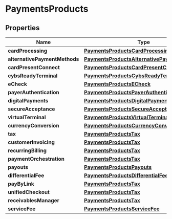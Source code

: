 
# PaymentsProducts

## Properties
Name | Type | Description | Notes
------------ | ------------- | ------------- | -------------
**cardProcessing** | [**PaymentsProductsCardProcessing**](PaymentsProductsCardProcessing.md) |  |  [optional]
**alternativePaymentMethods** | [**PaymentsProductsAlternativePaymentMethods**](PaymentsProductsAlternativePaymentMethods.md) |  |  [optional]
**cardPresentConnect** | [**PaymentsProductsCardPresentConnect**](PaymentsProductsCardPresentConnect.md) |  |  [optional]
**cybsReadyTerminal** | [**PaymentsProductsCybsReadyTerminal**](PaymentsProductsCybsReadyTerminal.md) |  |  [optional]
**eCheck** | [**PaymentsProductsECheck**](PaymentsProductsECheck.md) |  |  [optional]
**payerAuthentication** | [**PaymentsProductsPayerAuthentication**](PaymentsProductsPayerAuthentication.md) |  |  [optional]
**digitalPayments** | [**PaymentsProductsDigitalPayments**](PaymentsProductsDigitalPayments.md) |  |  [optional]
**secureAcceptance** | [**PaymentsProductsSecureAcceptance**](PaymentsProductsSecureAcceptance.md) |  |  [optional]
**virtualTerminal** | [**PaymentsProductsVirtualTerminal**](PaymentsProductsVirtualTerminal.md) |  |  [optional]
**currencyConversion** | [**PaymentsProductsCurrencyConversion**](PaymentsProductsCurrencyConversion.md) |  |  [optional]
**tax** | [**PaymentsProductsTax**](PaymentsProductsTax.md) |  |  [optional]
**customerInvoicing** | [**PaymentsProductsTax**](PaymentsProductsTax.md) |  |  [optional]
**recurringBilling** | [**PaymentsProductsTax**](PaymentsProductsTax.md) |  |  [optional]
**paymentOrchestration** | [**PaymentsProductsTax**](PaymentsProductsTax.md) |  |  [optional]
**payouts** | [**PaymentsProductsPayouts**](PaymentsProductsPayouts.md) |  |  [optional]
**differentialFee** | [**PaymentsProductsDifferentialFee**](PaymentsProductsDifferentialFee.md) |  |  [optional]
**payByLink** | [**PaymentsProductsTax**](PaymentsProductsTax.md) |  |  [optional]
**unifiedCheckout** | [**PaymentsProductsTax**](PaymentsProductsTax.md) |  |  [optional]
**receivablesManager** | [**PaymentsProductsTax**](PaymentsProductsTax.md) |  |  [optional]
**serviceFee** | [**PaymentsProductsServiceFee**](PaymentsProductsServiceFee.md) |  |  [optional]



